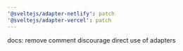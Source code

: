 ```yaml
---
'@sveltejs/adapter-netlify': patch
'@sveltejs/adapter-vercel': patch
---
```


docs: remove comment discourage direct use of adapters
